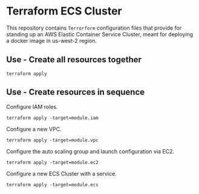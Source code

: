 # Terraform ECS Cluster

This repository contains `Terrorform` configuration files that provide for standing up an AWS Elastic Container Service Cluster, meant for deploying a docker image in us-west-2 region.

## Use - Create all resources together


```
terraform apply 
```


## Use - Create resources in sequence

Configure IAM roles.

```
terraform apply -target=module.iam
```


Configure a new VPC.

```
terraform apply -target=module.vpc
```

Configure the auto scaling group and launch configuration via EC2.

```
terraform apply -target=module.ec2
```

Configure a new ECS Cluster with a service.

```
terraform apply -target=module.ecs
```

